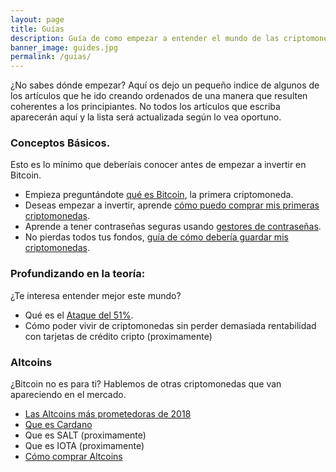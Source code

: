 ```yaml
---
layout: page
title: Guías
description: Guía de como empezar a entender el mundo de las criptomonedas
banner_image: guides.jpg
permalink: /guias/
---
```


¿No sabes dónde empezar? Aquí os dejo un pequeño indice de algunos de los artículos que he ido creando ordenados de una manera que resulten coherentes a los principiantes. No todos los artículos que escriba aparecerán aquí y la lista será actualizada según lo vea oportuno.

### Conceptos Básicos.
Esto es lo mínimo que deberíais conocer antes de empezar a invertir en Bitcoin.
* Empieza preguntándote [qué es Bitcoin](../que-es-bitcoin/), la primera criptomoneda.
* Deseas empezar a invertir, aprende [cómo puedo comprar mis primeras criptomonedas](..//como-comprar-criptomonedas/).
* Aprende a tener contraseñas seguras usando [gestores de contraseñas](../mejores-gestores-contrasenas/).
* No pierdas todos tus fondos, [guía de cómo debería guardar mis criptomonedas](../como-guardar-criptomonedas/).

### Profundizando en la teoría:
¿Te interesa entender mejor este mundo?
* Qué es el [Ataque del 51%](../ataque-51-porciento/).
* Cómo poder vivir de criptomonedas sin perder demasiada rentabilidad con tarjetas de crédito cripto (proximamente)

### Altcoins
¿Bitcoin no es para ti? Hablemos de otras criptomonedas que van apareciendo en el mercado.
* [Las Altcoins más prometedoras de 2018](../mejores-criptomonedas-2018/)
* [Que es Cardano](../que-es-cardano/)
* Que es SALT (proximamente)
* Que es IOTA (proximamente)
* [Cómo comprar Altcoins](../como-comprar-altcoins/)